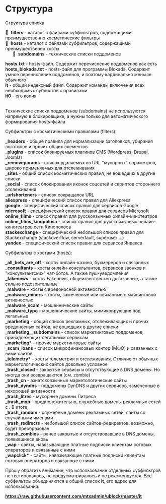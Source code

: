# Структура

Структура списка

📁&nbsp;&nbsp;**filters** - каталог с файлами субфильтров, содержащими преимущественно косметические фильтры<br>
📁&nbsp;&nbsp;**hosts** - каталог с файлами субфильтров, содержащими преимущественно хосты<br>
&nbsp;&nbsp;&nbsp;&nbsp;&nbsp;&nbsp;📁&nbsp;&nbsp;**subdomains** - технические списки поддоменов<br>

**hosts.txt** - hosts-файл. Содержит перечисление поддоменов как есть<br>
**hosts_blokada.txt** - hosts-файл для программы Blokada. Содержит умное перечисление поддоменов, и поэтому кардинально меньше обычного<br>
**it** - общий индексный файл. Содержит команды включения всех необходимых сублистов с правилами<br>
**it0** - его копия
<br><br>


Технические списки поддоменов (subdomains) не используются напрямую в блокировщике, а нужны только для автоматического формирования hosts-файла


Субфильтры с косметическими правилами (filters):

**_headers** - общие правила для нормализации заголовков, убирания логотипов и прочих общих элементов<br>
**_plugins** - список блокируемых плагинов CMS (Wordpress, Drupal, Joomla)<br>
**_removeparams** - список удаляемых из URL "мусорных" параметров, широко применяемых для отслеживания<br> 
**_sites** - общий список косметических правил, не вошедших в другие списки<br>
**_social** - список блокирования иконок соцсетей и скриптов стороннего отслеживания<br>
**_urlshorteners** - список сокращалок URL<br>
**aliexpress** - специфический список правил для Aliexpress<br>
**google** - специфический список правил для сервисов Google<br>
**microsoft** - специфический список правил для сервисов Microsoft<br>
**online_films** - список правил для русскоязычных онлайн-кинотеатров<br>
**online_films_kinopolosa** - список правил для русскоязычных онлайн-кинотеатров сети Кинополоса<br>
**stackexchange** - специфический небольшой список правил для Stackexchange (stackoverflow, serverfault, superuser ...)<br>
**yandex** - специфический список правил для сервисов Яндекса<br>

Субфильтры с хостами (hosts):

 **_all_bets_are_off** - хосты онлайн-казино, букмереров и связанных<br>
**_consultants** - хосты онлайн-консультантов, сервисов звонков и "консультантских" чат-ботов. А также пуш-уведомления<br>
**_fakenews** - хосты Fakenews, общеизвествестно доказанные, а также сильно подозрительные<br>
**_malware** - хосты с вредоносной активностью<br>
**_malware_miners** - хосты, замеченные или связанные с майнинговой активностью<br>
**_malware_scam** - мошеннические сайты<br>
**_malware_typo** - мошеннические сайты, мимикрирующие под легальные<br>
**_marketing** - общий список рекламных, отслеживающих и прочих вредоносных сайтов, не вошедших в другие списки<br>
**_marketing__subdomains** - список маркетинговых поддоменов, принадлежащих легальным сервисам<br>
**_marketing\*** - прочие маркетинговые сайты<br>
**_scam_loans** - список микрофинансовых контор (МФО) и связанных с ними сайтов<br>
**_telemetry\*** - хосты телеметрии и отслеживания. Отличие от обычных маркетологических сайтов довольно условное<br>
**_trash_closed** - закрытые сервисы и отсутствующие в DNS домены. Но иногда они возвращаются (см. zombie)<br>
**_trash_cn** - азиатскоязычные маркетологические сайты<br>
**_trash_dyndns** - поддомены DynDNS и других сервисов, замеченные в нехорошей активности<br>
**_trash_litres** - мусорные домены Литреса<br>
**_trash_mxp** - предположительно, служебные домены рекламных сетей с . В итоге, <br>
**_trash_random** - служебные домены рекламных сетей, сайты со случайными именами<br>
**_trash_redirects** - небольшой список сайтов-редиректов, возможно, будет преобразован<br>
**_trash_zombies** - ранее закрытые и отсутствовавшие в DNS домены, появившиеся вновь<br>
**_wap** - сайты, навязывающие платные подписки клиентам сотовых операторов и связанные с ними<br>
**_wapclick\*** - сайты, навязывающие платные подписки клиентам сотовых операторов и связанные с ними<br>


Прошу обратить внимание, что использование отдельных субфильтров не тестировалось, не предусматривалось и не рекомендуется. Все субфильтры объединяются в общий список **it**, его адрес для использования:

**https://raw.githubusercontent.com/mtxadmin/ublock/master/it**


